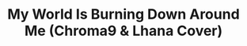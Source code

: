 ---
link: https://chroma9.bandcamp.com/track/my-world-is-burning-down-around-me-chroma9-lhana-cover
title: My World Is Burning Down Around Me (Chroma9 & Lhana Cover)
artist: Fuck You Dad
musician: Chroma9
artwork: https://f4.bcbits.com/img/a0696568809_16.jpg
---
